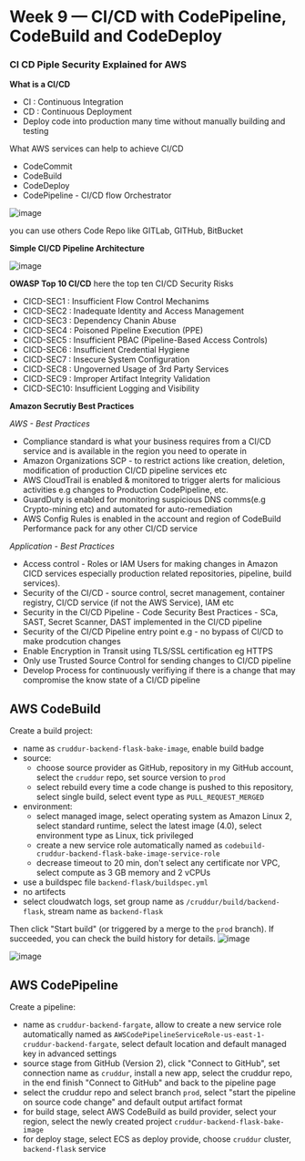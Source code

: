 # Week 9 — CI/CD with CodePipeline, CodeBuild and CodeDeploy

### CI CD Piple Security Explained for AWS

**What is a CI/CD**
- CI : Continuous Integration
- CD : Continuous Deployment
- Deploy code into production many time without manually building and testing

What AWS services can help to achieve CI/CD
- CodeCommit
- CodeBuild
- CodeDeploy
- CodePipeline - CI/CD flow Orchestrator

![image](https://user-images.githubusercontent.com/32872009/235112693-db0a8a76-2312-4791-92fc-46e37a569d0e.png)

you can use others Code Repo like GITLab, GITHub, BitBucket

**Simple CI/CD Pipeline Architecture**

![image](https://user-images.githubusercontent.com/32872009/235112557-973a8e59-6078-41f8-96f2-f8ff7f1c41d3.png)


**OWASP Top 10 CI/CD**
here the top ten CI/CD Security Risks
- CICD-SEC1 : Insufficient Flow Control Mechanims
- CICD-SEC2 : Inadequate Identity and Access Management
- CICD-SEC3 : Dependency Chanin Abuse
- CICD-SEC4 : Poisoned Pipeline Execution (PPE)
- CICD-SEC5 : Insufficient PBAC (Pipeline-Based Access Controls)
- CICD-SEC6 : Insufficient Credential Hygiene
- CICD-SEC7 : Insecure System Configuration
- CICD-SEC8 : Ungoverned Usage of 3rd Party Services
- CICD-SEC9 : Improper Artifact Integrity Validation
- CICD-SEC10: Insufficient Logging and Visibility

**Amazon Secrutiy Best Practices**

*AWS - Best Practices*
- Compliance standard is what your business requires from a CI/CD service and is available in the region you need to operate in
- Amazon Organizations SCP - to restrict actions like creation, deletion, modification of production CI/CD pipeline services etc
- AWS CloudTrail is enabled & monitored to trigger alerts for malicious activities e.g changes to Production CodePipeline, etc.
- GuardDuty is enabled for monitoring suspicious DNS comms(e.g Crypto-mining etc) and automated for auto-remediation
- AWS Config Rules is enabled in the account and region of CodeBuild  Performance pack for any other CI/CD service

*Application - Best Practices*
- Access control - Roles or IAM Users for making changes in Amazon CICD services especially production related repositories, pipeline, build services).
- Security of the CI/CD - source control, secret management, container registry, CI/CD service (if not the AWS Service), IAM etc
- Security in the CI/CD Pipeline - Code Security Best Practices - SCa, SAST, Secret Scanner, DAST implemented  in the CI/CD pipeline
- Security of the CI/CD Pipeline entry point e.g - no bypass of CI/CD to make prodcution changes
- Enable Encryption in Transit using TLS/SSL certification eg HTTPS
- Only use Trusted Source Control for sending changes to CI/CD pipeline
- Develop Process for continuously verifiying if there is a change that may compromise the know state of a CI/CD pipeline

## AWS CodeBuild

Create a build project:

- name as `cruddur-backend-flask-bake-image`, enable build badge
- source:
  - choose source provider as GitHub, repository in my GitHub account, select the `cruddur` repo, set source version to `prod`
  - select rebuild every time a code change is pushed to this repository, select single build, select event type as `PULL_REQUEST_MERGED`
- environment:
  - select managed image, select operating system as Amazon Linux 2, select standard runtime, select the latest image (4.0), select environment type as Linux, tick privileged
  - create a new service role automatically named as `codebuild-cruddur-backend-flask-bake-image-service-role`
  - decrease timeout to 20 min, don't select any certificate nor VPC, select compute as 3 GB memory and 2 vCPUs
- use a buildspec file `backend-flask/buildspec.yml`
- no artifects
- select cloudwatch logs, set group name as `/cruddur/build/backend-flask`, stream name as `backend-flask`

Then click "Start build" (or triggered by a merge to the `prod` branch). If succeeded, you can check the build history for details.
![image](https://user-images.githubusercontent.com/32872009/235320396-0b3b17a4-b265-4684-80b3-56437a0ea5a0.png)

![image](https://user-images.githubusercontent.com/32872009/235320359-aefb16ba-9c9d-4bbb-b0de-f321fe26f68f.png)

## AWS CodePipeline

Create a pipeline:

- name as `cruddur-backend-fargate`, allow to create a new service role automatically named as `AWSCodePipelineServiceRole-us-east-1-cruddur-backend-fargate`, select default location and default managed key in advanced settings
- source stage from GitHub (Version 2), click "Connect to GitHub", set connection name as `cruddur`, install a new app, select the cruddur repo, in the end finish "Connect to GitHub" and back to the pipeline page
- select the cruddur repo and select branch `prod`, select "start the pipeline on source code change" and default output artifact format
- for build stage, select AWS CodeBuild as build provider, select your region, select the newly created project `cruddur-backend-flask-bake-image`
- for deploy stage, select ECS as deploy provide, choose `cruddur` cluster, `backend-flask` service
  